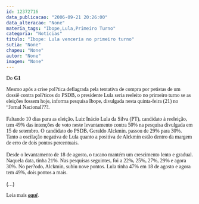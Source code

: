```yaml
---
id: 12372716
data_publicacao: "2006-09-21 20:26:00"
data_alteracao: "None"
materia_tags: "Ibope,Lula,Primeiro Turno"
categoria: "Notícias"
titulo: "Ibope: Lula venceria no primeiro turno"
sutia: "None"
chapeu: "None"
autor: "None"
imagem: "None"
---
```

<p><P><FONT face=Verdana>Do <STRONG>G1</STRONG></FONT></P></p>
<p><P><FONT face=Verdana>Mesmo após a crise pol?tica deflagrada pela tentativa de compra por petistas de um dossiê contra pol?ticos do PSDB, o&nbsp;presidente Lula seria reeleito no primeiro turno se as eleições fossem hoje, informa pesquisa Ibope, divulgada nesta quinta-feira (21) no “Jornal Nacional???.<BR>&nbsp;<BR>Faltando 10 dias para as eleição, Luiz Inácio Lula da Silva (PT), candidato à reeleição, tem 49% das intenções de voto neste levantamento contra 50% na pesquisa divulgada em 15 de setembro. O candidato do PSDB, Geraldo Alckmin, passou de 29% para 30%. Tanto a oscilação negativa de Lula quanto a positiva de Alckmin estão dentro da margem de erro de dois pontos percentuais.<BR><BR>Desde o levantamento de 18 de agosto, o tucano mantém um crescimento lento e gradual. Naquela data, tinha 21%. Nas pesquisas seguintes, foi a 22%, 25%, 27%, 29% e agora 30%. No per?odo, Alckmin, subiu nove pontos. Lula tinha 47% em 18 de agosto e agora tem 49%, dois pontos a mais.</FONT></P></p>
<p><P>(...)</P></p>
<p><P><FONT face=Verdana>Leia mais <A href=\"https://g1.globo.com/Noticias/Eleicoes/0,,AA1282050-6282,00.html\" target=_blank><STRONG><EM>aqui</EM></STRONG></A>.</FONT> </P> </p>
